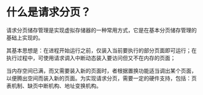 # 什么是请求分页？

请求分页储存管理是实现虚拟存储器的一种常用方式，它是在基本分页储存管理的基础上实现的。

其基本思想是：在进程开始运行之前，仅装入当前要执行的部分页面即可运行；在执行过程中，可使用请求调入中断动态装入要访问但又不在内存的页面；

当内存空间已满，而又需要装入新的页面时，者根据置换功能适当调出某个页面，以便腾出空间而装入新的页面。为实现请求分页，需要一定的硬件支持，包括：页表机制、缺页中断机构、地址变换机构。